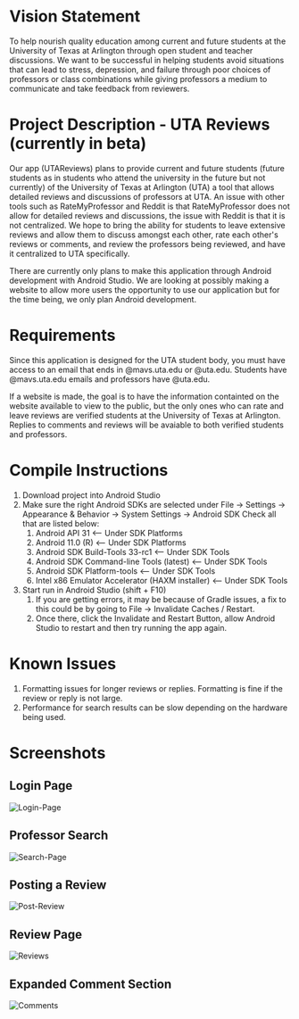 # Vision Statement
To help nourish quality education among current and future students at the University of Texas at Arlington through open student and teacher discussions. We want to be successful in helping students avoid situations that can lead to stress, depression, and failure through poor choices of professors or class combinations while giving professors a medium to communicate and take feedback from reviewers.

# Project Description - UTA Reviews (currently in beta)
Our app (UTAReviews) plans to provide current and future students (future students as in students who attend the university in the future but not currently) of the University of Texas at Arlington (UTA) a tool that allows detailed reviews and discussions of professors at UTA. An issue with other tools such as RateMyProfessor and Reddit is that RateMyProfessor does not allow for detailed reviews and discussions, the issue with Reddit is that it is not centralized. We hope to bring the ability for students to leave extensive reviews and allow them to discuss amongst each other, rate each other's reviews or comments, and review the professors being reviewed, and have it centralized to UTA specifically.

There are currently only plans to make this application through Android development with Android Studio. We are looking at possibly making a website to allow more users the opportunity to use our application but for the time being, we only plan Android development.

# Requirements
Since this application is designed for the UTA student body, you must have access to an email that ends in @mavs.uta.edu or @uta.edu. Students have @mavs.uta.edu emails and professors have @uta.edu.

If a website is made, the goal is to have the information containted on the website available to view to the public, but the only ones who can rate and leave reviews are verified students at the University of Texas at Arlington. Replies to comments and reviews will be avaiable to both verified students and professors.

# Compile Instructions
1. Download project into Android Studio
2. Make sure the right Android SDKs are selected under File -> Settings -> Appearance & Behavior -> System Settings -> Android SDK
   Check all that are listed below:
   1. Android API 31                                  <-- Under SDK Platforms
   2. Android 11.0 (R)                                <-- Under SDK Platforms
   3. Android SDK Build-Tools 33-rc1                  <-- Under SDK Tools
   4. Android SDK Command-line Tools (latest)         <-- Under SDK Tools
   5. Android SDK Platform-tools                      <-- Under SDK Tools
   6. Intel x86 Emulator Accelerator (HAXM installer) <-- Under SDK Tools
3. Start run in Android Studio (shift + F10)
   1. If you are getting errors, it may be because of Gradle issues, a fix to this could be by going to File -> Invalidate Caches / Restart.
   2. Once there, click the Invalidate and Restart Button, allow Android Studio to restart and then try running the app again.

# Known Issues
1. Formatting issues for longer reviews or replies. Formatting is fine if the review or reply is not large.
2. Performance for search results can be slow depending on the hardware being used.

# Screenshots
## Login Page
<img src="https://i.ibb.co/D8W8M7g/Login-Page.png" alt="Login-Page" border="0">

## Professor Search
<img src="https://i.ibb.co/7ggSRQf/Search-Page.png" alt="Search-Page" border="0">

## Posting a Review
<img src="https://i.ibb.co/L0Q7Q1P/Post-Review.png" alt="Post-Review" border="0">

## Review Page
<img src="https://i.ibb.co/0Q2fH8z/Reviews.png" alt="Reviews" border="0">

## Expanded Comment Section
<img src="https://i.ibb.co/80Lc9nC/Comments.png" alt="Comments" border="0">
